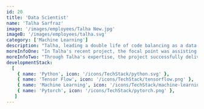```yaml
---
id: 20
title: 'Data Scientist'
name: 'Talha Sarfraz'
image: '/images/employees/Talha New.jpg'
imageB: '/images/employees/talha.svg'
category: ['Machine Learning']
description: "Talha, leading a double life of code balancing as a data scientist by day and chasing footballs under stadium lights by evening, embodies the essence of a Real Madrid-loving player. Fueled by a deep passion for harnessing the power of ML, he aspires to extract transformative insights from data, with a vision to innovate and elevate the healthcare landscape."
moreInfoOne: "In Talha's recent project, the focal point was assisting angiography with Machine Learning to aid cardiologists in diagnosing the extent of coronary heart disease in patients. This innovative application targeted cardiologists, providing them with a valuable tool to enhance diagnostic accuracy. Talha's pivotal role in the project involved the development of a highly accurate ML model, achieving an impressive accuracy rate of 97%. This model was meticulously crafted using patient health records, showcasing Talha's proficiency in leveraging data for impactful healthcare solutions. The technologies employed in this project comprised Python for overall development, Pandas for data manipulation, and Flask for building a responsive and scalable web application."
moreInfoTwo: "Through Talha's expertise, the project successfully delivered a robust ML model that can significantly assist cardiologists in diagnosing and understanding the extent of coronary heart disease, ultimately improving patient care and outcomes."
developmentStack:
  [
    { name: 'Python', icon: '/icons/TechStack/python.svg' },
    { name: 'Tensor Flow', icon: '/icons/TechStack/tensorflow.png' },
    { name: 'Machine Learning', icon: '/icons/TechStack/machine-learning.png' },
    { name: 'Pytorch', icon: '/icons/TechStack/pytorch.png' },
   ]
---
```

